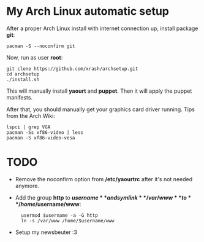 # My Arch Linux automatic setup

After a proper Arch Linux install with internet connection up, install package **git**:

    pacman -S --noconfirm git

Now, run as user **root**:

    git clone https://github.com/xrash/archsetup.git
	cd archsetup
	./install.sh

This will manually install **yaourt** and **puppet**. Then it will apply the puppet manifests.

After that, you should manually get your graphics card driver running. Tips from the Arch Wiki:

    lspci | grep VGA
    pacman -Ss xf86-video | less
    pacman -S xf86-video-vesa

# TODO

- Remove the noconfirm option from **/etc/yaourtrc** after it's not needed anymore.

- Add the group **http** to **$username** and symlink **/var/www** to **/home/$username/www**:

        usermod $username -a -G http
        ln -s /var/www /home/$username/www

- Setup my newsbeuter :3
